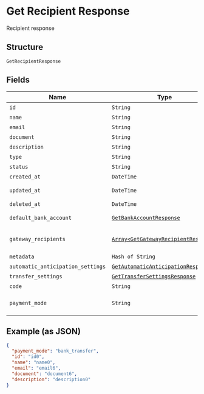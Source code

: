 
# Get Recipient Response

Recipient response

## Structure

`GetRecipientResponse`

## Fields

| Name | Type | Tags | Description |
|  --- | --- | --- | --- |
| `id` | `String` | Optional | Id |
| `name` | `String` | Optional | Name |
| `email` | `String` | Optional | Email |
| `document` | `String` | Optional | Document |
| `description` | `String` | Optional | Description |
| `type` | `String` | Optional | Type |
| `status` | `String` | Optional | Status |
| `created_at` | `DateTime` | Optional | Creation date |
| `updated_at` | `DateTime` | Optional | Last update date |
| `deleted_at` | `DateTime` | Optional | Deletion date |
| `default_bank_account` | [`GetBankAccountResponse`](../../doc/models/get-bank-account-response.md) | Optional | Default bank account |
| `gateway_recipients` | [`Array<GetGatewayRecipientResponse>`](../../doc/models/get-gateway-recipient-response.md) | Optional | Info about the recipient on the gateway |
| `metadata` | `Hash of String` | Optional | Metadata |
| `automatic_anticipation_settings` | [`GetAutomaticAnticipationResponse`](../../doc/models/get-automatic-anticipation-response.md) | Optional | - |
| `transfer_settings` | [`GetTransferSettingsResponse`](../../doc/models/get-transfer-settings-response.md) | Optional | - |
| `code` | `String` | Optional | Recipient code |
| `payment_mode` | `String` | Optional | Payment mode<br>**Default**: `'bank_transfer'` |

## Example (as JSON)

```json
{
  "payment_mode": "bank_transfer",
  "id": "id0",
  "name": "name0",
  "email": "email6",
  "document": "document6",
  "description": "description0"
}
```

